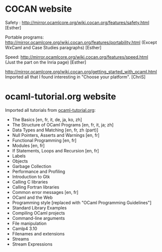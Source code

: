 COCAN website
=============

Safety :
http://mirror.ocamlcore.org/wiki.cocan.org/features/safety.html [Esther]

Portable programs:
http://mirror.ocamlcore.org/wiki.cocan.org/features/portability.html
(Except WxCaml and Case Studies paragraphs) [Esther]

Speed: http://mirror.ocamlcore.org/wiki.cocan.org/features/speed.html
(Just the part on the Inria page) [Esther]

http://mirror.ocamlcore.org/wiki.cocan.org/getting_started_with_ocaml.html
Imported all that I found interesting in "Choose your platform". [ChriS]


ocaml-tutorial.org website
==========================

Imported all tutorials from
[ocaml-tutorial.org](http://mirror.ocamlcore.org/ocaml-tutorial.org/index.html):

* The Basics [en, fr, it, de, ja, ko, zh]
* The Structure of OCaml Programs [en, fr, it, ja; zh]
* Data Types and Matching [en, fr, zh (part)]
* Null Pointers, Asserts and Warnings [en, fr]
* Functional Programming [en, fr]
* Modules [en, fr]
* If Statements, Loops and Recursion [en, fr]
* Labels
* Objects
* Garbage Collection
* Performance and Profiling
* Introduction to Gtk
* Calling C libraries
* Calling Fortran libraries
* Common error messages [en, fr]
* OCaml and the Web
* Programming style [replaced with "OCaml Programming Guidelines"]
* Standard Library Examples
* Compiling OCaml projects
* Command-line arguments
* File manipulation
* Camlp4 3.10
* Filenames and extensions
* Streams
* Stream Expressions
